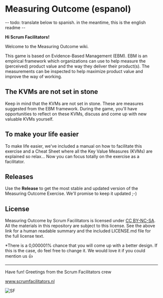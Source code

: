 # Measuring Outcome (espanol)

-- todo: translate below to spanish. in the meantime, this is the english readme --

**Hi Scrum Facilitators!**

Welcome to the Measuring Outcome wiki.

This game is based on Evidence-Based Management (EBM). EBM is an empirical framework which organizations can use to help measure the (perceived) product value and the way they deliver their product(s). The measurements can be inspected to help maximize product value and improve the way of working.

## The KVMs are not set in stone

Keep in mind that the KVMs are not set in stone. These are measures suggested from the EBM framework. During the game, you'll have opportunities to reflect on these KVMs, discuss and come up with new valuable KVMs yourself. 

## To make your life easier

To make life easier, we've included a manual on how to facilitate this exercise and a Cheat Sheet where all the Key Value Measures (KVMs) are explained so relax... Now you can focus totally on the exercise as a facilitator. 

## Releases

Use the **Release** to get the most stable and updated version of the Measuring Outcome Exercise. We'll promise to keep it updated ;-)

## License

Measuring Outcome by Scrum Facilitators is licensed under [CC BY-NC-SA](https://creativecommons.org/licenses/by-nc-sa/4.0/). All the materials in this repository are subject to this license. See the above link for a human readable summary and the included LICENSE.md file for the full license text.

*There is a 0,000001% chance that you will come up with a better design. If this is the case, do feel free to change it. We would love it if you could mention us 👍 

***

Have fun!
Greetings from the Scrum Facilitators crew

www.scrumfacilitators.nl

![SF](https://www.scrumfacilitators.nl/wp-content/uploads/2020/04/cropped-SCRUMFACILITATOR_Mesa-de-trabajo-1-150x150-1-1.png)

